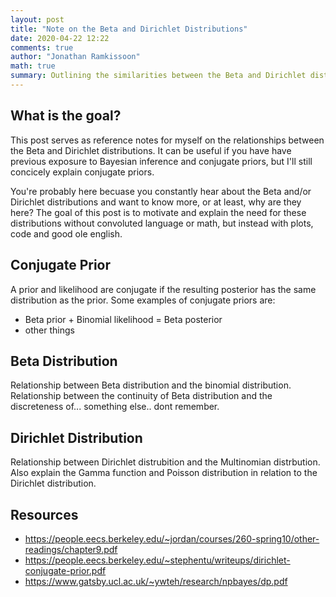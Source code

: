 ```yaml
---
layout: post
title: "Note on the Beta and Dirichlet Distributions"
date: 2020-04-22 12:22
comments: true
author: "Jonathan Ramkissoon"
math: true
summary: Outlining the similarities between the Beta and Dirichlet distributions.
---
```


## What is the goal?

This post serves as reference notes for myself on the relationships between the Beta and Dirichlet distributions. It can be useful if you have have previous exposure to Bayesian inference and conjugate priors, but I'll still concicely explain conjugate priors.

You're probably here becuase you constantly hear about the Beta and/or Dirichlet distributions and want to know more, or at least, why are they here? The goal of this post is to motivate and explain the need for these distributions without convoluted language or math, but instead with plots, code and good ole english.

## Conjugate Prior

A prior and likelihood are conjugate if the resulting posterior has the same distribution as the prior. Some examples of conjugate priors are:

- Beta prior + Binomial likelihood = Beta posterior
- other things


## Beta Distribution

Relationship between Beta distribution and the binomial distribution. Relationship between the continuity of Beta distribution and the discreteness of... something else.. dont remember.

## Dirichlet Distribution

Relationship between Dirichlet distrubition and the Multinomian distrbution.
Also explain the Gamma function and Poisson distribution in relation to the Dirichlet distribution. 

## Resources
- https://people.eecs.berkeley.edu/~jordan/courses/260-spring10/other-readings/chapter9.pdf
- https://people.eecs.berkeley.edu/~stephentu/writeups/dirichlet-conjugate-prior.pdf
- https://www.gatsby.ucl.ac.uk/~ywteh/research/npbayes/dp.pdf
